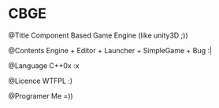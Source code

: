 CBGE
====

@Title
  Component Based Game Engine  (like unity3D ;))

@Contents
  Engine + Editor + Launcher + SimpleGame + Bug :|

@Language
  C++0x :x
  
@Licence
  WTFPL :)

@Programer
  Me  =))

